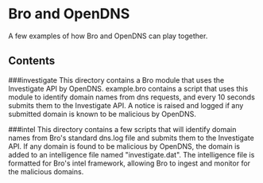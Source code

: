 Bro and OpenDNS
===============
A few examples of how Bro and OpenDNS can play together. 


Contents
--------

###investigate
This directory contains a Bro module that uses the Investigate API by OpenDNS. 
example.bro contains a script that uses this module to identify domain names from dns requests, and every 10 seconds submits them to the Investigate API. A notice is raised and logged if any submitted domain is known to be malicious by OpenDNS.


###intel
This directory contains a few scripts that will identify domain names from Bro's standard dns.log file and submits them to the Investigate API. If any domain is found to be malicious by OpenDNS, the domain is added to an intelligence file named "investigate.dat". The intelligence file is formatted for Bro's intel framework, allowing Bro to ingest and monitor for the malicious domains.

